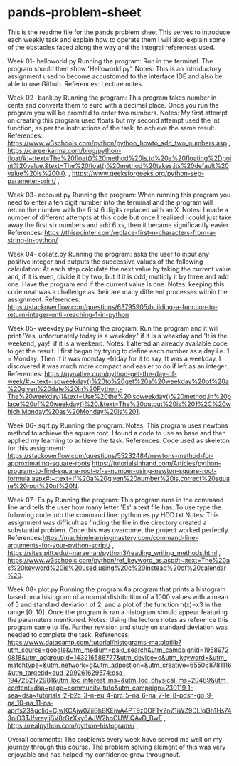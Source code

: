 # pands-problem-sheet
This is the readme file for the pands problem sheet
This serves to introduce each weekly task and explain how to operate them
I will also explain some of the obstacles faced along the way and the integral references used.


Week 01- helloworld.py
Running the program: Run in the terminal. The program should then show 'Helloworld.py'.
Notes: This is an introductory assignment used to become accustomed to the interface IDE and also be able to use Github.
References: Lecture notes.

Week 02- bank.py
Running the program: This program takes number in cents and converts them to euro with a decimel place. Once you run the program you will be promted to enter two numbers.
Notes: My first attempt on creating this program used floats but my second attempt used the int function, as per the instructions of the task, to achieve the same result.
References: https://www.w3schools.com/python/python_howto_add_two_numbers.asp , https://careerkarma.com/blog/python-float/#:~:text=The%20float()%20method%20is,to%20a%20floating%2Dpoint%20value.&text=The%20float()%20method%20takes,its%20default%20value%20is%200.0. , https://www.geeksforgeeks.org/python-sep-parameter-print/ , 

Week 03- account.py
Running the program: When running this program you need to enter a ten digit number into the terminal and the program will return the number with the first 6 digits replaced with an X.
Notes: I made a number of different attempts at this code but once I realised i could just take away the first six numbers and add 6 xs, then it became significantly easier.
References: https://thispointer.com/replace-first-n-characters-from-a-string-in-python/ 

Week 04- collatz.py
Running the program: asks the user to input any positive integer and outputs the successive values of the following calculation: At each step calculate the next value by taking the current value and, if it is even, divide it by two, but if it is odd, multiply it by three and add one. Have the program end if the current value is one.
Notes: keeping this code neat was a challenge as their are many different processes within the assignment. 
References: https://stackoverflow.com/questions/63795905/building-a-function-to-return-integer-until-reaching-1-in-python

Week 05- weekday.py
Running the program: Run the program and it will print 'Yes, unfortunately today is a weekday.' if it is a weekday and 'It is the weekend, yay!' if it is a weekend. 
Notes: I altered an already available code to get the result. I first began by trying to define each number as a day i.e. 1 = Monday. Then If it was monday -friday for it to say itt was a weekday. I discovered it was much more compact and easier to do if left as an integer.
References: https://pynative.com/python-get-the-day-of-week/#:~:text=isoweekday()%20to%20get%20a%20weekday%20of%20a%20given%20date%20in%20Python,-The%20weekday()&text=Use%20the%20isoweekday()%20method,in%20place%20of%20weekday()%20.&text=The%20output%20is%201%2C%20which,Monday%20as%20Monday%20is%201.

Week 06- sqrt.py
Running the program:
Notes: This program uses newtons method to achieve the square root. I found a code to use as base and then applied my learning to achieve the task.
References: Code used as skeleton for this assignment: https://stackoverflow.com/questions/55232484/newtons-method-for-approximating-square-roots
https://tutorialsinhand.com/Articles/python-program-to-find-square-root-of-a-number-using-newton-square-root-formula.aspx#:~:text=If%20a%20given%20number%20is,correct%20square%20root%20of%20N.

Week 07- Es.py
Running the program: This program runs in the command line and tells the user how many letter 'Es' a text file has. To use type the following code into the command line: python es.py HOD.txt 
Notes: This assignment was difficult as finding the file in the directory created a substantial problem. Once this was overcome, the project worked perfectly. 
References:https://machinelearningmastery.com/command-line-arguments-for-your-python-script/ , https://sites.pitt.edu/~naraehan/python3/reading_writing_methods.html , https://www.w3schools.com/python/ref_keyword_as.asp#:~:text=The%20as%20keyword%20is%20used,using%20c%20instead%20of%20calendar%20.

Week 08- plot.py
Running the program:Aa program that prints a histogram based on:a histogram of a normal distribution of a 1000 values with a mean of 5 and standard deviation of 2, and a plot of the function  h(x)=x3 in the range [0, 10]. Once the program is ran a histogram should appear featuring the parameters mentioned. 
Notes: Using the lecture notes as reference this program came to life. Further revision and study on standard deviation was needed to complete the task. 
References: https://www.datacamp.com/tutorial/histograms-matplotlib?utm_source=google&utm_medium=paid_search&utm_campaignid=19589720818&utm_adgroupid=143216588777&utm_device=c&utm_keyword=&utm_matchtype=&utm_network=g&utm_adpostion=&utm_creative=655068781116&utm_targetid=aud-299261629574:dsa-1947282172981&utm_loc_interest_ms=&utm_loc_physical_ms=20489&utm_content=dsa~page~community-tuto&utm_campaign=230119_1-sea~dsa~tutorials_2-b2c_3-n-eu_4-prc_5-na_6-na_7-le_8-pdsh-go_9-na_10-na_11-na-aprfs23&gclid=CjwKCAjw0ZiiBhBKEiwA4PT9z0OFTv2nZ1iWZ9DLIqGh1Hs743piO3TJfvreyjjSV8rGzXky6AJW2hoCUWIQAvD_BwE , https://realpython.com/python-histograms/ , 


Overall comments:
The problems every week have served me well on my journey through this course. The problem solving element of this was very enjoyable and has helped my confidence grow throughout. 